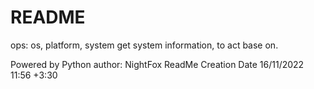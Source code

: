 # README

ops: os, platform, system
get system information, to act base on.

Powered by Python
author: NightFox
ReadMe Creation Date 16/11/2022 11:56 +3:30
